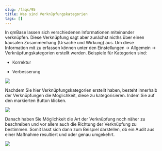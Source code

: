 ```yaml
---
slug: /faqs/95
title: Was sind Verknüpfungskategorien
tags: []
---
```

In qmBase lassen sich verschiedenen Informationen miteinander verknüpfen. Diese Verknüpfung sagt aber zunächst nicths über einen kausalen Zusammenhang (Ursache und Wirkung) aus. Um diese Information mit zu erfassen können unter den Einstellungen -> Allgemein -> Verknüpfungskategorien erstellt werden. Beispiele für Kategorien sind:

*   Korrektur

*   Verbesserung

![](https://caqadmin.blob.core.windows.net/faqs/0-images/cd3d35a3-4d8a-4ced-8158-644e172962ec-mceclip0.png)

Nachdem Sie hier Verknüpfungskategorien erstellt haben, besteht innerhalb der Verknüpfungen die Möglichkeit, diese zu kategorisieren. Indem Sie auf den markierten Button klicken.

![](https://caqadmin.blob.core.windows.net/faqs/0-images/9963a143-2b9e-482f-8c38-21e9ebec211d-mceclip1.png)

Danach haben Sie Möglichkeit die Art der Verknüpfung noch näher zu beschreiben und vor allem auch die Richtung der Verknüpfung zu bestimmen. Somit lässt sich dann zum Beispiel darstellen, ob ein Audit aus einer Maßnahme resultiert und oder genau umgekehrt.

![](https://caqadmin.blob.core.windows.net/faqs/95-images/c030280c-456b-4fe1-bf7f-38d723872412-mceclip0.png)